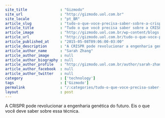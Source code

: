 ```yaml
---
site_title               : "Gizmodo"
site_url                 : "http://gizmodo.uol.com.br"
site_locale              : "pt_BR"
article_slug             : "tudo-o-que-voce-precisa-saber-sobre-a-crispr-nova-ferramenta-de-edicao-de-dna"
article_title            : "Tudo o que você precisa saber sobre a CRISPR, nova ferramenta de edição de DNA"
article_image            : "http://gizmodo.uol.com.br/wp-content/blogs.dir/8/files/2015/05/crispr.png"
article_url              : "http://gizmodo.uol.com.br/tudo-o-que-voce-precisa-saber-sobre-a-crispr-nova-ferramenta-de-edicao-de-dna/"
article_published_at     : "2015-05-08T09:06:00-03:00"
article_description      : "A CRISPR pode revolucionar a engenharia genética do futuro. Eis o que você deve saber sobre essa técnica."
article_author_name      : "Sarah Zhang"
article_author_image     : null
article_author_biography : null
article_author_profile   : "http://gizmodo.uol.com.br/author/sarah-zhang/"
article_author_facebook  : null
article_author_twitter   : null
category                 : ['technology']
tags                     : ['Gizmodo']
permalink                : "/:categories/tudo-o-que-voce-precisa-saber-sobre-a-crispr-nova-ferramenta-de-edicao-de-dna/"
layout                   : post
---
```


A CRISPR pode revolucionar a engenharia genética do futuro. Eis o que você deve saber sobre essa técnica.
